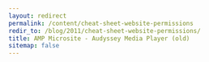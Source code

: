 ```yaml
---
layout: redirect
permalink: /content/cheat-sheet-website-permissions
redir_to: /blog/2011/cheat-sheet-website-permissions/
title: AMP Microsite - Audyssey Media Player (old)
sitemap: false
---
```

